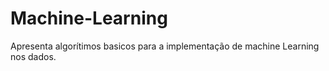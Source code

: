 # Machine-Learning

Apresenta algorítimos basicos para a implementação de machine Learning nos dados.
